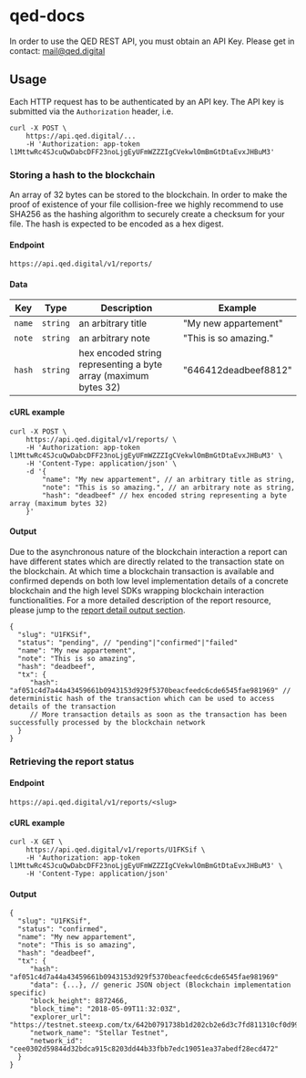 # qed-docs

In order to use the QED REST API, you must obtain an API Key. Please get in contact: mail@qed.digital

## Usage

Each HTTP request has to be authenticated by an API key. The API key is submitted via the `Authorization` header, i.e.

```
curl -X POST \
    https://api.qed.digital/...
    -H 'Authorization: app-token l1MttwRc4SJcuQwDabcDFF23noLjgEyUFmWZZZIgCVekwlOmBmGtDtaEvxJHBuM3'
```

### Storing a hash to the blockchain

An array of 32 bytes can be stored to the blockchain. In order to make the proof of existence of your file collision-free we highly recommend to use SHA256 as the hashing algorithm to securely create a checksum for your file. The hash is expected to be encoded as a hex digest.

#### Endpoint

`https://api.qed.digital/v1/reports/`

#### Data

|Key|Type|Description|Example|
|---|-----------|-------|----|
| ``name`` | `string` | an arbitrary title | "My new appartement"
| `note` | `string` | an arbitrary note | "This is so amazing."
| `hash` | `string` | hex encoded string representing a byte array (maximum bytes 32) | "646412deadbeef8812"

#### cURL example
```
curl -X POST \
    https://api.qed.digital/v1/reports/ \
    -H 'Authorization: app-token l1MttwRc4SJcuQwDabcDFF23noLjgEyUFmWZZZIgCVekwlOmBmGtDtaEvxJHBuM3' \
    -H 'Content-Type: application/json' \
    -d '{
        "name": "My new appartement", // an arbitrary title as string,
        "note": "This is so amazing.", // an arbitrary note as string,
        "hash": "deadbeef" // hex encoded string representing a byte array (maximum bytes 32)
    }'
```

#### Output

Due to the asynchronous nature of the blockchain interaction a report can have different states which are directly related to the transaction state on the blockchain. At which time a blockchain transaction is available and confirmed depends on both low level implementation details of a concrete blockchain and the high level SDKs wrapping blockchain interaction functionalities. For a more detailed description of the report resource, please jump to the [report detail output section](#detail-output).

```
{
  "slug": "U1FKSif",
  "status": "pending", // "pending"|"confirmed"|"failed"
  "name": "My new appartement",
  "note": "This is so amazing",
  "hash": "deadbeef",
  "tx": {
     "hash": "af051c4d7a44a43459661b0943153d929f5370beacfeedc6cde6545fae981969" // deterministic hash of the transaction which can be used to access details of the transaction
     // More transaction details as soon as the transaction has been successfully processed by the blockchain network
  }
}
```


### Retrieving the report status

#### Endpoint

`https://api.qed.digital/v1/reports/<slug>`

#### cURL example 

```
curl -X GET \
    https://api.qed.digital/v1/reports/U1FKSif \
    -H 'Authorization: app-token l1MttwRc4SJcuQwDabcDFF23noLjgEyUFmWZZZIgCVekwlOmBmGtDtaEvxJHBuM3' \
    -H 'Content-Type: application/json'
```

#### Output<a name="detail-output"></a>

```
{
  "slug": "U1FKSif",
  "status": "confirmed",
  "name": "My new appartement",
  "note": "This is so amazing",
  "hash": "deadbeef",
  "tx": {
     "hash": "af051c4d7a44a43459661b0943153d929f5370beacfeedc6cde6545fae981969"
     "data": {...}, // generic JSON object (Blockchain implementation specific)
     "block_height": 8872466,
     "block_time": "2018-05-09T11:32:03Z",
     "explorer_url": "https://testnet.steexp.com/tx/642b0791738b1d202cb2e6d3c7fd811310cf0d990baba1a2b418cc4123a970b6",
     "network_name": "Stellar Testnet",
     "network_id": "cee0302d59844d32bdca915c8203dd44b33fbb7edc19051ea37abedf28ecd472"
  }
}
```


